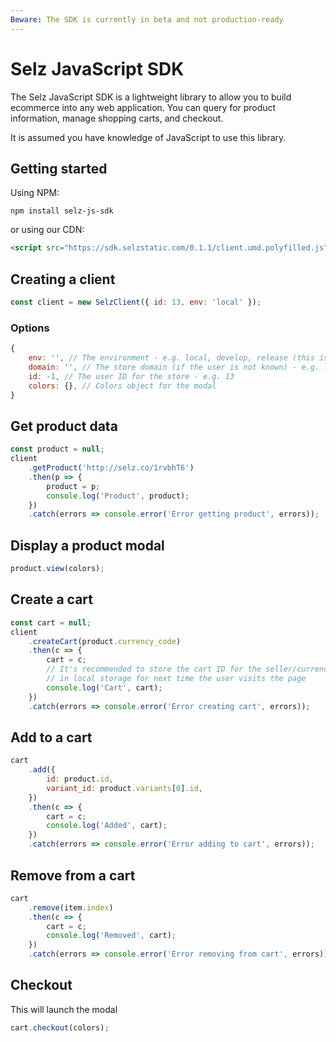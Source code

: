 ```yaml
---
Beware: The SDK is currently in beta and not production-ready
---
```


# Selz JavaScript SDK

The Selz JavaScript SDK is a lightweight library to allow you to build ecommerce into any web application. You can query for product information, manage
shopping carts, and checkout.

It is assumed you have knowledge of JavaScript to use this library.

## Getting started

Using NPM:

```
npm install selz-js-sdk
```

or using our CDN:

```html
<script src="https://sdk.selzstatic.com/0.1.1/client.umd.polyfilled.js"></script>
```

## Creating a client

```javascript
const client = new SelzClient({ id: 13, env: 'local' });
```

### Options

```javascript
{
    env: '', // The environment - e.g. local, develop, release (this is for development only)
    domain: '', // The store domain (if the user is not known) - e.g. local.sampotts.me
    id: -1, // The user ID for the store - e.g. 13
    colors: {}, // Colors object for the modal
}
```

## Get product data

```javascript
const product = null;
client
    .getProduct('http://selz.co/1rvbhT6')
    .then(p => {
        product = p;
        console.log('Product', product);
    })
    .catch(errors => console.error('Error getting product', errors));
```

## Display a product modal

```javascript
product.view(colors);
```

## Create a cart

```javascript
const cart = null;
client
    .createCart(product.currency_code)
    .then(c => {
        cart = c;
        // It's recommended to store the cart ID for the seller/currency
        // in local storage for next time the user visits the page
        console.log('Cart', cart);
    })
    .catch(errors => console.error('Error creating cart', errors));
```

## Add to a cart

```javascript
cart
    .add({
        id: product.id,
        variant_id: product.variants[0].id,
    })
    .then(c => {
        cart = c;
        console.log('Added', cart);
    })
    .catch(errors => console.error('Error adding to cart', errors));
```

## Remove from a cart

```javascript
cart
    .remove(item.index)
    .then(c => {
        cart = c;
        console.log('Removed', cart);
    })
    .catch(errors => console.error('Error removing from cart', errors));
```

## Checkout

This will launch the modal

```javascript
cart.checkout(colors);
```
